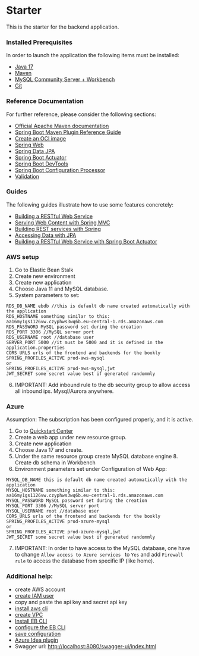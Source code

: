 # Starter
This is the starter for the backend application.

### Installed Prerequisites
In order to launch the application the following items must be installed:
* [Java 17](https://adoptopenjdk.net/)
* [Maven](https://maven.apache.org/download.cgi)
* [MySQL Community Server + Workbench](https://dev.mysql.com/downloads/installer/)
* [Git](https://git-scm.com/downloads)

### Reference Documentation
For further reference, please consider the following sections:

* [Official Apache Maven documentation](https://maven.apache.org/guides/index.html)
* [Spring Boot Maven Plugin Reference Guide](https://docs.spring.io/spring-boot/docs/2.4.0-SNAPSHOT/maven-plugin/reference/html/)
* [Create an OCI image](https://docs.spring.io/spring-boot/docs/2.4.0-SNAPSHOT/maven-plugin/reference/html/#build-image)
* [Spring Web](https://docs.spring.io/spring-boot/docs/2.6.3/reference/htmlsingle/#boot-features-developing-web-applications)
* [Spring Data JPA](https://docs.spring.io/spring-boot/docs/2.6.3/reference/htmlsingle/#boot-features-jpa-and-spring-data)
* [Spring Boot Actuator](https://docs.spring.io/spring-boot/docs/2.6.3/reference/htmlsingle/#production-ready)
* [Spring Boot DevTools](https://docs.spring.io/spring-boot/docs/2.6.3/reference/htmlsingle/#using-boot-devtools)
* [Spring Boot Configuration Processor](https://docs.spring.io/spring-boot/docs/2.6.3/reference/htmlsingle/#features.external-config.typesafe-configuration-properties)
* [Validation](https://docs.spring.io/spring-boot/docs/2.6.3/reference/htmlsingle/#io.validation)

### Guides
The following guides illustrate how to use some features concretely:

* [Building a RESTful Web Service](https://spring.io/guides/gs/rest-service/)
* [Serving Web Content with Spring MVC](https://spring.io/guides/gs/serving-web-content/)
* [Building REST services with Spring](https://spring.io/guides/tutorials/bookmarks/)
* [Accessing Data with JPA](https://spring.io/guides/gs/accessing-data-jpa/)
* [Building a RESTful Web Service with Spring Boot Actuator](https://spring.io/guides/gs/actuator-service/)

### AWS setup
1. Go to Elastic Bean Stalk
2. Create new environment
3. Create new application
4. Choose Java 11 and MySQL database.
5. System parameters to set:
```
RDS_DB_NAME ebdb //this is default db name created automatically with the application
RDS_HOSTNAME something similar to this: aa16my1gs1126vw.czyphws3wq6b.eu-central-1.rds.amazonaws.com
RDS_PASSWORD MySQL password set during the creation
RDS_PORT 3306 //MySQL server port
RDS_USERNAME root //database user
SERVER_PORT 5000 //it must be 5000 and it is defined in the application.properties
CORS_URLS urls of the frontend and backends for the bookly
SPRING_PROFILES_ACTIVE prod-aws-mysql
or
SPRING_PROFILES_ACTIVE prod-aws-mysql,jwt
JWT_SECRET some secret value best if generated randommly
```
6. IMPORTANT: Add inbound rule to the db security group to allow access all inbound ips. Mysql/Aurora anywhere.

### Azure
Assumption: The subscription has been configured properly, and it is active. 
1. Go to [Quickstart Center](https://portal.azure.com/?quickstart=true#blade/Microsoft_Azure_Resources/QuickstartCenterBlade)
2. Create a web app under new resource group.
3. Create new application
4. Choose Java 17 and create.
5. Under the same resource group create MySQL database engine 8. Create db schema in Workbench
6. Environment parameters set under Configuration of Web App:
```
MYSQL_DB_NAME this is default db name created automatically with the application
MYSQL_HOSTNAME something similar to this: aa16my1gs1126vw.czyphws3wq6b.eu-central-1.rds.amazonaws.com
MYSQL_PASSWORD MySQL password set during the creation
MYSQL_PORT 3306 //MySQL server port
MYSQL_USERNAME root //database user
CORS_URLS urls of the frontend and backends for the bookly
SPRING_PROFILES_ACTIVE prod-azure-mysql
or
SPRING_PROFILES_ACTIVE prod-azure-mysql,jwt
JWT_SECRET some secret value best if generated randommly
```
7. IMPORTANT: In order to have access to the MySQL database, one have to change `Allow access to Azure services
   ` to `Yes` and add `Firewall rule` to access the database from specific IP (like home).
### Additional help:
- create AWS account
- [create IAM user](https://docs.aws.amazon.com/IAM/latest/UserGuide/id_users_create.html)
- copy and paste the api key and secret api key
- [install aws cli](https://docs.aws.amazon.com/cli/latest/userguide/install-cliv2.html)
- [create VPC](https://docs.aws.amazon.com/vpc/latest/userguide/default-vpc.html#create-default-vpc)
- [Install EB CLI](https://docs.aws.amazon.com/elasticbeanstalk/latest/dg/eb-cli3-install-windows.html)
- [configure the EB CLI](https://docs.aws.amazon.com/elasticbeanstalk/latest/dg/eb-cli3-configuration.html)
- [save configuration](https://docs.aws.amazon.com/elasticbeanstalk/latest/dg/environment-configuration-savedconfig.html)
- [Azure Idea plugin](https://docs.microsoft.com/en-us/azure/developer/java/toolkit-for-intellij/create-hello-world-web-app)
- Swagger url: [http://localhost:8080/swagger-ui/index.html]()